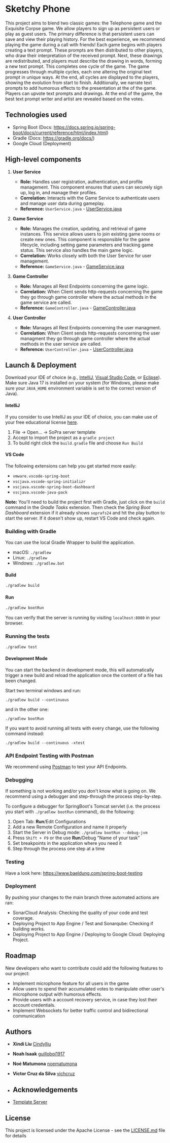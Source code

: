 # Sketchy Phone

This project aims to blend two classic games: the Telephone game and the Exquisite Corpse game. We allow players to sign up as persistent users or play as guest users. The primary difference is that persistent users can save and view their playing history. For the best experience, we recommend playing the game during a call with friends! Each game begins with players creating a text prompt. These prompts are then distributed to other players, who draw their interpretation of the received prompt. Next, these drawings are redistributed, and players must describe the drawing in words, forming a new text prompt. This completes one cycle of the game. The game progresses through multiple cycles, each one altering the original text prompt in unique ways. At the end, all cycles are displayed to the players, showing the evolution from start to finish. Additionally, we narrate text prompts to add humorous effects to the presentation at the of the game. Players can upvote text prompts and drawings. At the end of the game, the best text prompt writer and artist are revealed based on the votes.

## Technologies used
- Spring Boot (Docs: https://docs.spring.io/spring-boot/docs/current/reference/html/index.html)
- Gradle (Docs: https://gradle.org/docs/)
- Google Cloud (Deployment)

## High-level components
1. **User Service**
   - **Role:** Handles user registration, authentication, and profile management. This component ensures that users can securely sign up, log in, and manage their profiles.
   - **Correlation:** Interacts with the Game Service to authenticate users and manage user data during gameplay.
   - **Reference:** `UserService.java` - [UserService.java](https://github.com/sopra-fs24-group-25/SketchyPhone-Server/blob/main/src/main/java/ch/uzh/ifi/hase/soprafs24/service/UserService.java)

2. **Game Service**
   - **Role:** Manages the creation, updating, and retrieval of game instances. This service allows users to join existing game rooms or create new ones. This component is responsible for the game lifecycle, including setting game parameters and tracking game status. This service also handles the main game logic. 
   - **Correlation:** Works closely with both the User Service for user management.
   - **Reference:** `GameService.java` - [GameService.java](https://github.com/sopra-fs24-group-25/SketchyPhone-Server/blob/main/src/main/java/ch/uzh/ifi/hase/soprafs24/service/Game/GameService.java)

3. **Game Controller**
   - **Role:** Manages all Rest Endpoints concerning the game logic.
   - **Correlation:** When Client sends http-requests concerning the game they go through game controller where the actual methods in the game service are called.
   - **Reference:** `GameController.java` - [GameController.java](https://github.com/sopra-fs24-group-25/SketchyPhone-Server/blob/main/src/main/java/ch/uzh/ifi/hase/soprafs24/controller/GameController.java)

4. **User Controller**
   - **Role:** Manages all Rest Endpoints concerning the user managment.
   - **Correlation:** When Client sends http-requests concerning the user managment they go through game controller where the actual methods in the user service are called.
   - **Reference:** `UserController.java` - [UserController.java](https://github.com/sopra-fs24-group-25/SketchyPhone-Server/blob/main/src/main/java/ch/uzh/ifi/hase/soprafs24/controller/UserController.java)

## Launch & Deployment

Download your IDE of choice (e.g., [IntelliJ](https://www.jetbrains.com/idea/download/), [Visual Studio Code](https://code.visualstudio.com/), or [Eclipse](http://www.eclipse.org/downloads/)). Make sure Java 17 is installed on your system (for Windows, please make sure your `JAVA_HOME` environment variable is set to the correct version of Java).

#### IntelliJ
If you consider to use IntelliJ as your IDE of choice, you can make use of your free educational license [here](https://www.jetbrains.com/community/education/#students).
1. File -> Open... -> SoPra server template
2. Accept to import the project as a `gradle project`
3. To build right click the `build.gradle` file and choose `Run Build`

#### VS Code
The following extensions can help you get started more easily:
-   `vmware.vscode-spring-boot`
-   `vscjava.vscode-spring-initializr`
-   `vscjava.vscode-spring-boot-dashboard`
-   `vscjava.vscode-java-pack`

**Note:** You'll need to build the project first with Gradle, just click on the `build` command in the _Gradle Tasks_ extension. Then check the _Spring Boot Dashboard_ extension if it already shows `soprafs24` and hit the play button to start the server. If it doesn't show up, restart VS Code and check again.

### Building with Gradle
You can use the local Gradle Wrapper to build the application.
-   macOS: `./gradlew`
-   Linux: `./gradlew`
-   Windows: `./gradlew.bat`

#### Build

```bash
./gradlew build
```

#### Run

```bash
./gradlew bootRun
```

You can verify that the server is running by visiting `localhost:8080` in your browser.

### Running the tests

```bash
./gradlew test
```

#### Development Mode
You can start the backend in development mode, this will automatically trigger a new build and reload the application
once the content of a file has been changed.

Start two terminal windows and run:

`./gradlew build --continuous`

and in the other one:

`./gradlew bootRun`

If you want to avoid running all tests with every change, use the following command instead:

`./gradlew build --continuous -xtest`

### API Endpoint Testing with Postman
We recommend using [Postman](https://www.getpostman.com) to test your API Endpoints.

### Debugging
If something is not working and/or you don't know what is going on. We recommend using a debugger and step-through the process step-by-step.

To configure a debugger for SpringBoot's Tomcat servlet (i.e. the process you start with `./gradlew bootRun` command), do the following:

1. Open Tab: **Run**/Edit Configurations
2. Add a new Remote Configuration and name it properly
3. Start the Server in Debug mode: `./gradlew bootRun --debug-jvm`
4. Press `Shift + F9` or the use **Run**/Debug "Name of your task"
5. Set breakpoints in the application where you need it
6. Step through the process one step at a time

### Testing
Have a look here: https://www.baeldung.com/spring-boot-testing

### Deployment

By pushing your changes to the main branch three automated actions are ran:
- SonarCloud Analysis: Checking the quality of your code and test coverage.
- Deploying Project to App Engine / Test and Sonarqube: Checking if building works.
- Deploying Project to App Engine / Deploying to Google Cloud: Deploying Project. 

## Roadmap
New developers who want to contribute could add the following features to our project:
- Implement microphone feature for all users in the game
- Allow users to spend their accumulated votes to manipulate other user's microphone output with humorous effects.
- Provide users with a account recovery service, in case they lost their account credentials.
- Implement Websockets for better traffic control and bidirectional communication

## Authors

* **Xindi Liu**  [Cindylliu](https://github.com/Cindylliu)
* **Noah Isaak**  [guilloboi1917](https://github.com/guilloboi1917)
* **Noé Matumona**  [noematumona](https://github.com/noematumona)
* **Victor Cruz da Silva**  [vichcruz](https://github.com/vichcruz)

* ## Acknowledgements
- [Template Server](https://github.com/HASEL-UZH/sopra-fs24-template-server)

## License

This project is licensed under the Apache License - see the [LICENSE.md](LICENSE) file for details


